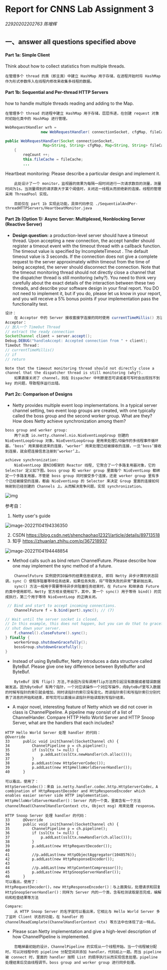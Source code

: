 # Report for CNNS Lab Assignment 3

###### 22920202202763 陈增辉

## 一、answer all questions specified above

#### Part 1a: Simple Client 

Think about how to collect statistics from multiple threads.

```
在管理多个 thread 的类（即主类）中建立 HashMap 用于存储，在进程开始时将 HashMap 作为形式参数传入在线程内修改来收集多线程的数据。
```

#### Part 1b: Sequential and Per-thread HTTP Servers

how to handle multiple threads reading and adding to the Map.

```
在管理多个 thread 的进程中建立 HashMap 用于存储，层层传递，在创建 request 对象时初始化类中的 HashMap 进行管理。
```

```java
WebRequestHandler wrh = 
		        new WebRequestHandler( connectionSocket, cfgMap, fileCache );

public WebRequestHandler(Socket connectionSocket, 
			     Map<String, String> cfgMap, Map<String, String> fileCache) throws Exception
    {
        reqCount ++;
		this.fileCache = fileCache;
		...
```

Heartbeat monitoring: Please describe a particular design and implement it.

```
	此处设计了一个 monitor，监视器的效果为每隔一段时间进行一次请求数目的测量，测量时间为1s。当测量得到的请求数大于某个阈值时，关闭这一线程从而拒绝新的连接。线程的管理采用 ThreadPool 实现。
```

```
	目前仅在 part 1b 实现此功能，具体代码参见 ./SequentialAndPer-threadHTTPServers/HeartbeatMonitor.java
```



#### Part 2b (Option 1): Async Server: Multiplexed, Nonblocking Server (Reactive Server)

* **Design question:** a production-level server should have a timeout thread. Upon accepting a new connection, the accept handler should register a timeout event with the timeout thread with a callback function. The timeout value is specified by IncompleteTimeout <timeout in seconds>. The default timeout value is 3 seconds. If the connection does not give a complete request to the server approximately within timeout from the time of being accepted, the server should disconnect the connection. Note that the timeout monitoring thread should not directly close a channel that the dispatcher thread is still monitoring (why?). You need to think very carefully about the exact details of the interaction between these two threads, and describe your software design in your final report. You DO not need to implement it, but if you do, please let us know in your report, and you will receive a 5% bonus points if your implementation pass the functionality test.

```java
设计：
	在 Acceptor 中的 Server 接收套接字连接的同时使用 currentTimeMillis() 方法设计一个定时器，并将其放进一个线程（thread）当中，使他在 accept() 阻塞时保持运行。当时间超过 3s 时，定时器返回一个超时信号，使handleAccept(SelectionKey key) 这一方法返回一个失败的信号给 Dispatcher，Dispatcher 如果收到这一信号，则不进行 R/W 操作，反而将 channel 关闭；或者重新建立一个接受新连接的 key。
Acceptor：
// 放入一个 TimeOut Thread
// extract the ready connection
SocketChannel client = server.accept();
Debug.DEBUG("handleAccept: Accepted connection from " + client);
TimeOut Thread：
// currentTimeMillis()
// if
// return
```

```
Note that the timeout monitoring thread should not directly close a channel that the dispatcher thread is still monitoring (why?).
	如果直接关闭了 channel，则在 Dispacher 中判断是否可读或者可写时会出现找不到 key 的问题，导致程序运行出错。
```



#### Part 2c: Comparison of Designs

* Netty provides multiple event loop implementations. In a typical server channel setting, two event loop groups are created, with one typically called the boss group and the second worker group. What are they? How does Netty achieve synchronization among them?

```
boss group and worker group:
	两个从类 io.netty.channel.nio.NioEventLoopGroup 创建的 NioEventLoopGroup 对象。NioEventLoopGroup 是用来处理I/O操作的多线程事件循环器，‘boss’ 用来接收进来的连接，‘worker’ 用来处理已经被接收的连接，一旦‘boss’接收到连接，就会把连接信息注册到‘worker’上。
```

```
achieve synchronization:
	NioEventLoop 是NIO框架的 Reactor 线程, 它聚合了一个多路复用器对象，它的 Selector 定义如下图。boss group 和 worker group 里面每个 NioEventLoop 都绑定一个多路复用器，不管是 boss group 同时接受多个连接，还是 worker group 里有多个已经被接受的连接，都由 NioEventLoop 的 Selector 来决定 Group 里面的连接如何映射到已经创建的 Channels 上。从而解决竞争问题，实现 synchronization。
```

![img](https://img-blog.csdnimg.cn/20190430170059413.png?x-oss-process=image/watermark,type_ZmFuZ3poZW5naGVpdGk,shadow_10,text_aHR0cHM6Ly9ibG9nLmNzZG4ubmV0L3NoZW5jaGFvaGFvMTIzMjE=,size_16,color_FFFFFF,t_70)

参考自：

1. Netty user's guide

![image-20221104194336350](/home/yunxi/.config/Typora/typora-user-images/image-20221104194336350.png)

2. CSDN https://blog.csdn.net/shenchaohao12321/article/details/89713518
3. 知乎 https://zhuanlan.zhihu.com/p/367218937

![image-20221104194448854](/home/yunxi/.config/Typora/typora-user-images/image-20221104194448854.png)



* Method calls such as bind return ChannelFuture. Please describe how one may implement the sync method of a future.

```
	ChannelFuture 实例提供IO操作的结果信息或状态, 即将 Netty 异步计算的状态回调，sync（）使程序阻塞等待任务结束，如果任务失败，将“导致失败的异常”重新抛出来。
	sync() 方法一般用于需要等待异步非阻塞任务结束时，在 Future 和继承自 Future 的类中使用即可。Netty 官方相关使用如下，其中，第一个 sync() 用于等待 bind() 的完成执行，第二个用于等待 NioEventLoop 的正确关闭。
```

```java
 // Bind and start to accept incoming connections.
	ChannelFuture f = b.bind(port).sync(); // (7)

// Wait until the server socket is closed.
// In this example, this does not happen, but you can do that to gracefully
// shut down your server.
	f.channel().closeFuture().sync();
} finally {
	workerGroup.shutdownGracefully();
	bossGroup.shutdownGracefully();
}
```



* Instead of using ByteBuffer, Netty introduces a data structure called ByteBuf. Please give one key difference between ByteBuffer and ByteBuf.

```
	ByteBuf 没有 flip() 方法,不会因为没有调用flip方法而引起没有数据或者错误数据被发送。因为ByteBuf 有两个指针，一个对应读操作一个对应写操作，向ByteBuf里写入数据的时候写指针的索引就会增加，同时读指针的索引没有变化。而读指针索引和写指针索引分别代表了消息的开始和结束，即写完可以直接从读指针开始读取到写指针结束。
```



* A major novel, interesting feature of Netty which we did not cover in class is ChannelPipeline. A pipeline may consist of a list of ChannelHander. Compare HTTP Hello World Server and HTTP Snoop Server, what are the handlers that each includes?

```
HTTP Hello World Server 处理 handler 的代码：
@Override
33      public void initChannel(SocketChannel ch) {
34          ChannelPipeline p = ch.pipeline();
35          if (sslCtx != null) {
36              p.addLast(sslCtx.newHandler(ch.alloc()));
37          }
38          p.addLast(new HttpServerCodec());
39          p.addLast(new HttpHelloWorldServerHandler());
40      }

可以看出，使用了：
HttpServerCodec()：来自 io.netty.handler.codec.http.HttpServerCodec，A combination of HttpRequestDecoder and HttpResponseEncoder which enables easier server side HTTP implementation.
HttpHelloWorldServerHandler()：Server 内的一个类，里面含有一个方法channelRead(ChannelHandlerContext ctx, Object msg) 用来处理 response。
```

```
HTTP Snoop Server 处理 handler 的代码：
33      @Override
34      public void initChannel(SocketChannel ch) {
35          ChannelPipeline p = ch.pipeline();
36          if (sslCtx != null) {
37              p.addLast(sslCtx.newHandler(ch.alloc()));
38          }
39          p.addLast(new HttpRequestDecoder());
40          
41          //p.addLast(new HttpObjectAggregator(1048576));
42          p.addLast(new HttpResponseEncoder());
43          
44          //p.addLast(new HttpContentCompressor());
45          p.addLast(new HttpSnoopServerHandler());
46      }
可以看出，使用了：
HttpRequestDecoder()，new HttpResponseEncoder()：与上面类似，处理请求和回复
HttpSnoopServerHandler()：同样为 Server 内的一个类，含有检测读取是否完成，编解码和检查结果等方法
```

```
Compare:
	从 HTTP Snoop Server 的名字就可以看出来，它相比与 Hello World Server 多了监听 Client 状态的功能，在 handler 的 channelReadComplete(ChannelHandlerContext ctx) 等方法中也体现了这一特点。
```



* Please scan Netty implementation and give a high-level description of how ChannelPipeline is implemented.

```
	忽略掉最初始的设计，ChannelPipeline 的实现从一个线程开始。当一个线程被分配时，可以对线程中的 pipeline 分配空间并添加 handler，代码如上一题。而当 pipeline 被 connect 时，里面的 handler 按照 List 的顺序执行从而实现信息处理。pipeline 处理结束后交由线程调节。boss group and worker group 进行同步处理。
```